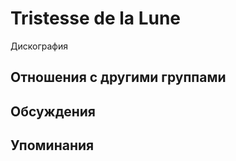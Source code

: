 # Tristesse de la Lune

Дискография

## Отношения с другими группами


## Обсуждения


## Упоминания

